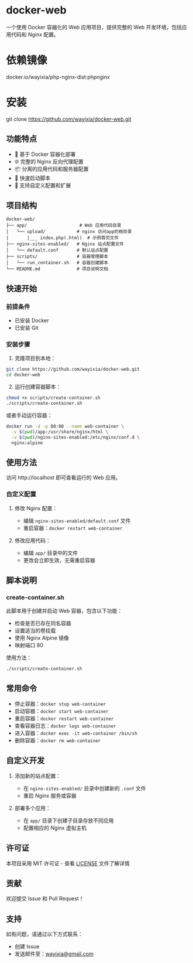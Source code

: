 # docker-web

一个使用 Docker 容器化的 Web 应用项目，提供完整的 Web 开发环境，包括应用代码和 Nginx 配置。


# 依赖镜像
docker.io/wayixia/php-nginx-dist:phpnginx


# 安装
git clone https://github.com/wayixia/docker-web.git


## 功能特点

- 🐳 基于 Docker 容器化部署
- 🌐 完整的 Nginx 反向代理配置
- 📦 分离的应用代码和服务器配置
- 🚀 快速启动脚本
- 🔧 支持自定义配置和扩展

## 项目结构

```
docker-web/
├── app/                    # Web 应用代码目录
│   └── upload/            # nginx 访问app的根目录 
|       |___ index.php(.html)  # 示例首页文件
├── nginx-sites-enabled/   # Nginx 站点配置文件
│   └── default.conf       # 默认站点配置
├── scripts/               # 容器管理脚本
│   └── run_container.sh   # 容器创建脚本
└── README.md              # 项目说明文档
```

## 快速开始

### 前提条件

- 已安装 Docker
- 已安装 Git

### 安装步骤

1. 克隆项目到本地：
```bash
git clone https://github.com/wayixia/docker-web.git
cd docker-web
```

2. 运行创建容器脚本：
```bash
chmod +x scripts/create-container.sh
./scripts/create-container.sh
```

或者手动运行容器：
```bash
docker run -d -p 80:80 --name web-container \
  -v $(pwd)/app:/usr/share/nginx/html \
  -v $(pwd)/nginx-sites-enabled:/etc/nginx/conf.d \
  nginx:alpine
```

## 使用方法

访问 http://localhost 即可查看运行的 Web 应用。

### 自定义配置

1. 修改 Nginx 配置：
   - 编辑 `nginx-sites-enabled/default.conf` 文件
   - 重启容器：`docker restart web-container`

2. 修改应用代码：
   - 编辑 `app/` 目录中的文件
   - 更改会立即生效，无需重启容器

## 脚本说明

### create-container.sh

此脚本用于创建并启动 Web 容器，包含以下功能：
- 检查是否已存在同名容器
- 设置适当的卷挂载
- 使用 Nginx Alpine 镜像
- 映射端口 80

使用方法：
```bash
./scripts/create-container.sh
```

## 常用命令

- 停止容器：`docker stop web-container`
- 启动容器：`docker start web-container`
- 重启容器：`docker restart web-container`
- 查看容器日志：`docker logs web-container`
- 进入容器：`docker exec -it web-container /bin/sh`
- 删除容器：`docker rm web-container`

## 自定义开发

1. 添加新的站点配置：
   - 在 `nginx-sites-enabled/` 目录中创建新的 `.conf` 文件
   - 重启 Nginx 服务或容器

2. 部署多个应用：
   - 在 `app/` 目录下创建子目录存放不同应用
   - 配置相应的 Nginx 虚拟主机

## 许可证

本项目采用 MIT 许可证 - 查看 [LICENSE](LICENSE) 文件了解详情

## 贡献

欢迎提交 Issue 和 Pull Request！

## 支持

如有问题，请通过以下方式联系：
- 创建 Issue
- 发送邮件至：wayixia@gmail.com


